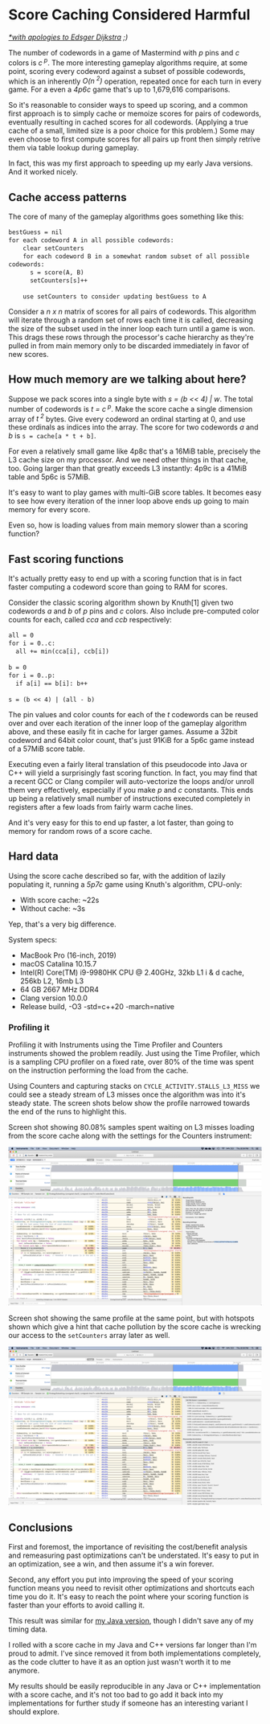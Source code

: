 # Score Caching Considered Harmful

*[*with apologies to Edsger Dijkstra](https://en.wikipedia.org/wiki/Considered_harmful) ;)*

The number of codewords in a game of Mastermind with *p* pins and *c* colors is *c<sup> p</sup>*. The more interesting
gameplay algorithms require, at some point, scoring every codeword against a subset of possible codewords, which is
an inherently *O(n<sup> 2</sup>)* operation, repeated once for each turn in every game. For a even a *4p6c* game that's
up to 1,679,616 comparisons.  

So it's reasonable to consider ways to speed up scoring, and a common first approach is to simply cache or memoize
scores for pairs of codewords, eventually resulting in cached scores for all codewords. (Applying a true cache of a 
small, limited size is a poor choice for this problem.) Some may even choose to first compute scores for all pairs up front
then simply retrive them via table lookup during gameplay.

In fact, this was my first approach to speeding up my early Java versions. And it worked nicely. 

## Cache access patterns

The core of many of the gameplay algorithms goes something like this:

```
bestGuess = nil
for each codeword A in all possible codewords:
    clear setCounters
    for each codeword B in a somewhat random subset of all possible codewords:
      s = score(A, B)
      setCounters[s]++

    use setCounters to consider updating bestGuess to A
```

Consider a *n x n* matrix of scores for all pairs of codewords. This algorithm will iterate through a random set of 
rows each time it is called, decreasing the size of the subset used in the inner loop each turn until a game is won.
This drags these rows through the processor's cache hierarchy as they're pulled in from main memory only to be discarded
immediately in favor of new scores.

## How much memory are we talking about here?

Suppose we pack scores into a single byte with *s = (b << 4) | w*. The total number of codewords is *t = c<sup> p</sup>*.
Make the score cache a single dimension array of *t<sup> 2</sup>* bytes.
Give every codeword an ordinal starting at 0, and use these ordinals as indices into the array.
The score for two codewords *a* and *b* is `s = cache[a * t + b]`.

For even a relatively small game like 4p8c that's a 16MiB table, precisely the L3 cache size on my processor. And we need
other things in that cache, too. Going larger than that greatly exceeds L3 instantly: 4p9c is a 41MiB table and 5p6c is 57MiB.

It's easy to want to play games with multi-GiB score tables. It becomes easy to see how every iteration of the inner loop above
ends up going to main memory for every score.

Even so, how is loading values from main memory slower than a scoring function?

## Fast scoring functions

It's actually pretty easy to end up with a scoring function that is in fact faster computing a codeword score than
going to RAM for scores.

Consider the classic scoring algorithm shown by Knuth[1] given two codewords *a* and *b* of *p* pins and *c* colors.
Also include pre-computed color counts for each, called *cca* and *ccb* respectively:

```
all = 0
for i = 0..c:
  all += min(cca[i], ccb[i])

b = 0
for i = 0..p:
  if a[i] == b[i]: b++

s = (b << 4) | (all - b) 
```

The pin values and color counts for each of the *t* codewords can be reused over and over each iteration of the inner loop
of the gameplay algorithm above, and these easily fit in cache for larger games. Assume a 32bit codeword and 64bit color count,
that's just 91KiB for a 5p6c game instead of a 57MiB score table.

Executing even a fairly literal translation of this pseudocode into Java or C++ will yield a surprisingly fast scoring function.
In fact, you may find that a recent GCC or Clang compiler will auto-vectorize the loops and/or unroll them very effectively,
especially if you make *p* and *c* constants.
This ends up being a relatively small number of instructions executed completely in registers after a few loads from fairly warm
cache lines.

And it's very easy for this to end up faster, a lot faster, than going to memory for random rows of a score cache.

## Hard data

Using the score cache described so far, with the addition of lazily populating it, running a *5p7c* game using
Knuth's algorithm, CPU-only:

- With score cache: ~22s
- Without cache: ~3s

Yep, that's a very big difference.

System specs:

* MacBook Pro (16-inch, 2019)
* macOS Catalina 10.15.7
* Intel(R) Core(TM) i9-9980HK CPU @ 2.40GHz, 32kb L1 i & d cache, 256kb L2, 16mb L3
* 64 GB 2667 MHz DDR4
* Clang version 10.0.0
* Release build, -O3 -std=c++20 -march=native

### Profiling it

Profiling it with Instruments using the Time Profiler and Counters instruments showed the problem readily.
Just using the Time Profiler, which is a sampling CPU profiler on a fixed rate, over 80% of the time was
spent on the instruction performing the load from the cache.

Using Counters and capturing stacks on `CYCLE_ACTIVITY.STALLS_L3_MISS` we could see a steady stream of 
L3 misses once the algorithm was into it's steady state. The screen shots below show the profile narrowed
towards the end of the runs to highlight this.

Screen shot showing 80.08% samples spent waiting on L3 misses loading from the score cache along with the
settings for the Counters instrument:

![L3 Misses and Settings](images/ScoreCache/ScoreCache_STALLS_L3_MISS_settings.png)

Screen shot showing the same profile at the same point, but with hotspots shown which give a hint that
cache pollution by the score cache is wrecking our access to the `setCounters` array later as well.

![L3 Misses and Hotspots](images/ScoreCache/ScoreCache_STALLS_L3_MISS_hotspots.png)

## Conclusions

First and foremost, the importance of revisiting the cost/benefit analysis and remeasuring past optimizations
can't be understated. It's easy to put in an optimization, see a win, and then assume it's a win forever.

Second, any effort you put into improving the speed of your scoring function means you need to revisit other
optimizations and shortcuts each time you do it. It's easy to reach the point where your scoring function is
faster than your efforts to avoid calling it.

This result was similar for [my Java version](https://github.com/mikemag/CS-Education/tree/master/APCS/Mastermind),
though I didn't save any of my timing data.

I rolled with a score cache in my Java and C++ versions far longer than I'm proud to admit.
I've since removed it from both implementations completely, as the code clutter to have it as an option just
wasn't worth it to me anymore. 

My results should be easily reproducible in any Java or C++ implementation with a score cache, and it's not
too bad to go add it back into my implementations for further study if someone has an interesting 
variant I should explore.
